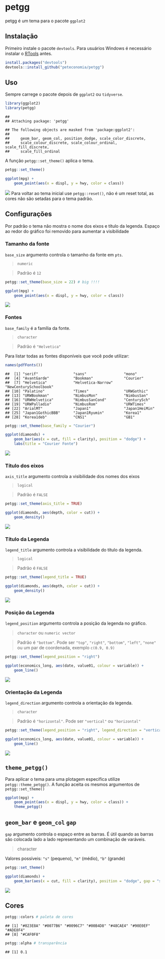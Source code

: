 petgg
================

petgg é um tema para o pacote `ggplot2`

## Instalação

Primeiro instale o pacote `devtools`. Para usuários Windows é necessário
instalar o [RTools](https://cran.r-project.org/bin/windows/Rtools/)
antes.

``` r
install.packages("devtools")
devtools::install_github("peteconomia/petgg")
```

## Uso

Sempre carrege o pacote depois de `ggplot2` ou `tidyverse`.

``` r
library(ggplot2)
library(petgg)
```

    ## 
    ## Attaching package: 'petgg'

    ## The following objects are masked from 'package:ggplot2':
    ## 
    ##     geom_bar, geom_col, position_dodge, scale_color_discrete,
    ##     scale_colour_discrete, scale_colour_ordinal, scale_fill_discrete,
    ##     scale_fill_ordinal

A função `petgg::set_theme()` aplica o tema.

``` r
petgg::set_theme()

ggplot(mpg) + 
    geom_point(aes(x = displ, y = hwy, color = class))
```

![](README_files/figure-gfm/unnamed-chunk-3-1.png)<!-- --> Para voltar
ao tema inicial use `petgg::reset()`, não é um reset total, as cores não
são setadas para o tema padrão.

## Configurações

Por padrão o tema não mostra o nome dos eixos e título da legenda.
Espaço ao redor do gráfico foi removido para aumentar a visibilidade

### Tamanho da fonte

`base_size` argumento controla o tamanho da fonte em `pts`.

> `numeric`

> Padrão é `12`

``` r
petgg::set_theme(base_size = 22) # big !!!!

ggplot(mpg) + 
    geom_point(aes(x = displ, y = hwy, color = class))
```

![](README_files/figure-gfm/unnamed-chunk-4-1.png)<!-- -->

### Fontes

`base_family` é a família da fonte.

> `character`

> Padrão é `"Helvetica"`

Para listar todas as fontes disponíveis que você pode utilizar:

``` r
names(pdfFonts())
```

    ##  [1] "serif"                "sans"                 "mono"                
    ##  [4] "AvantGarde"           "Bookman"              "Courier"             
    ##  [7] "Helvetica"            "Helvetica-Narrow"     "NewCenturySchoolbook"
    ## [10] "Palatino"             "Times"                "URWGothic"           
    ## [13] "URWBookman"           "NimbusMon"            "NimbusSan"           
    ## [16] "URWHelvetica"         "NimbusSanCond"        "CenturySch"          
    ## [19] "URWPalladio"          "NimbusRom"            "URWTimes"            
    ## [22] "ArialMT"              "Japan1"               "Japan1HeiMin"        
    ## [25] "Japan1GothicBBB"      "Japan1Ryumin"         "Korea1"              
    ## [28] "Korea1deb"            "CNS1"                 "GB1"

``` r
petgg::set_theme(base_family = "Courier")

ggplot(diamonds) + 
    geom_bar(aes(x = cut, fill = clarity), position = "dodge") +
    labs(title = "Courier Fonte")
```

![](README_files/figure-gfm/unnamed-chunk-6-1.png)<!-- -->

### Título dos eixos

`axis_title` argumento controla a visibilidade dos nomes dos eixos

> `logical`

> Padrão é `FALSE`

``` r
petgg::set_theme(axis_title = TRUE)

ggplot(diamonds, aes(depth, color = cut)) +
    geom_density()
```

![](README_files/figure-gfm/unnamed-chunk-7-1.png)<!-- -->

### Título da Legenda

`legend_title` argumento controla a visibilidade do título da legenda.

> `logical`

> Padrão é `FALSE`

``` r
petgg::set_theme(legend_title = TRUE)

ggplot(diamonds, aes(depth, color = cut)) +
    geom_density()
```

![](README_files/figure-gfm/unnamed-chunk-8-1.png)<!-- -->

### Posição da Legenda

`legend_position` argumento controla a posição da legenda no gráfico.

> `character` ou `numeric vector`

> Padrão é `"bottom"`. Pode ser `"top"`, `"right"`, `"bottom"`,
> `"left"`, `"none"` ou um par de coordenada, exemplo `c(0.9, 0.9)`

``` r
petgg::set_theme(legend_position = "right")

ggplot(economics_long, aes(date, value01, colour = variable)) + 
    geom_line()
```

![](README_files/figure-gfm/unnamed-chunk-9-1.png)<!-- -->

### Orientação da Legenda

`legend_direction` argumento controla a orientação da legenda.

> `character`

> Padrão é `"horizontal"`. Pode ser `"vertical"` ou `"horizontal"`

``` r
petgg::set_theme(legend_position = "right", legend_direction = "vertical")

ggplot(economics_long, aes(date, value01, colour = variable)) + 
    geom_line()
```

![](README_files/figure-gfm/unnamed-chunk-10-1.png)<!-- -->

## `theme_petgg()`

Para aplicar o tema para uma plotagem específica utilize
`petgg::theme_petgg()`. A função aceita os mesmos argumentos de
`petgg::set_theme()`

``` r
ggplot(mpg) + 
    geom_point(aes(x = displ, y = hwy, color = class)) +
    theme_petgg()
```

## `geom_bar` e `geom_col` `gap`

`gap` argumento controla o espaço entre as barras. É útil quando as
barras são colocada lado a lado representando um combinação de varáveis.

> character

Valores possíveis: `"s"` (pequeno), `"m"` (médio), `"b"` (grande)

``` r
petgg::set_theme()

ggplot(diamonds) + 
    geom_bar(aes(x = cut, fill = clarity), position = "dodge", gap = "s")
```

![](README_files/figure-gfm/unnamed-chunk-12-1.png)<!-- -->

## Cores

``` r
petgg::colors # paleta de cores
```

    ## [1] "#023E8A" "#0077B6" "#0096C7" "#00B4D8" "#48CAE4" "#90E0EF" "#ADE8F4"
    ## [8] "#CAF0F8"

``` r
petgg::alpha # transparência
```

    ## [1] 0.1
